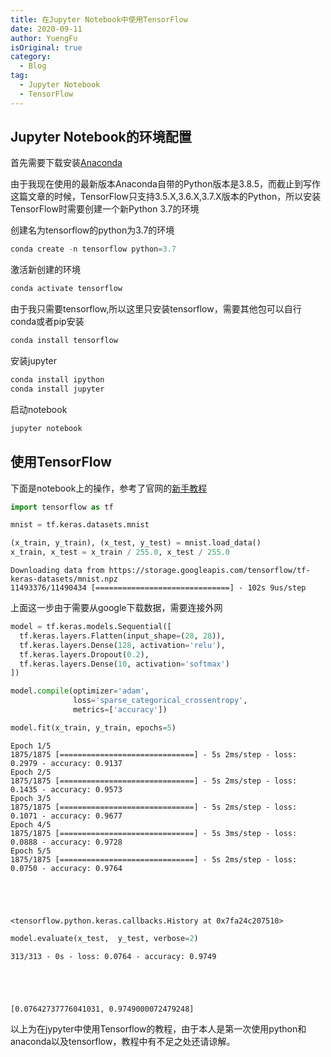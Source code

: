 ```yaml
---
title: 在Jupyter Notebook中使用TensorFlow
date: 2020-09-11
author: YuengFu
isOriginal: true
category:
  - Blog
tag:
  - Jupyter Notebook
  - TensorFlow
---
```

## Jupyter Notebook的环境配置

首先需要下载安装[Anaconda](https://www.anaconda.com/products/individual)

由于我现在使用的最新版本Anaconda自带的Python版本是3.8.5，而截止到写作这篇文章的时候，TensorFlow只支持3.5.X,3.6.X,3.7.X版本的Python，所以安装TensorFlow时需要创建一个新Python 3.7的环境

创建名为tensorflow的python为3.7的环境
``` powershell
conda create -n tensorflow python=3.7
```
激活新创建的环境
``` powershell
conda activate tensorflow
```

由于我只需要tensorflow,所以这里只安装tensorflow，需要其他包可以自行conda或者pip安装
``` powershell
conda install tensorflow
```

安装jupyter
``` powershell
conda install ipython
conda install jupyter
```

启动notebook
``` powershell
jupyter notebook
```

## 使用TensorFlow

下面是notebook上的操作，参考了官网的[新手教程](https://tensorflow.google.cn/tutorials/quickstart/beginner?hl=zh-cn)


```python
import tensorflow as tf
```


```python
mnist = tf.keras.datasets.mnist
```


```python
(x_train, y_train), (x_test, y_test) = mnist.load_data()
x_train, x_test = x_train / 255.0, x_test / 255.0
```

    Downloading data from https://storage.googleapis.com/tensorflow/tf-keras-datasets/mnist.npz
    11493376/11490434 [==============================] - 102s 9us/step


上面这一步由于需要从google下载数据，需要连接外网


```python
model = tf.keras.models.Sequential([
  tf.keras.layers.Flatten(input_shape=(28, 28)),
  tf.keras.layers.Dense(128, activation='relu'),
  tf.keras.layers.Dropout(0.2),
  tf.keras.layers.Dense(10, activation='softmax')
])
```


```python
model.compile(optimizer='adam',
              loss='sparse_categorical_crossentropy',
              metrics=['accuracy'])
```


```python
model.fit(x_train, y_train, epochs=5)
```

    Epoch 1/5
    1875/1875 [==============================] - 5s 2ms/step - loss: 0.2979 - accuracy: 0.9137
    Epoch 2/5
    1875/1875 [==============================] - 5s 2ms/step - loss: 0.1435 - accuracy: 0.9573
    Epoch 3/5
    1875/1875 [==============================] - 5s 2ms/step - loss: 0.1071 - accuracy: 0.9677
    Epoch 4/5
    1875/1875 [==============================] - 5s 3ms/step - loss: 0.0888 - accuracy: 0.9728
    Epoch 5/5
    1875/1875 [==============================] - 5s 2ms/step - loss: 0.0750 - accuracy: 0.9764





    <tensorflow.python.keras.callbacks.History at 0x7fa24c207510>




```python
model.evaluate(x_test,  y_test, verbose=2)
```

    313/313 - 0s - loss: 0.0764 - accuracy: 0.9749





    [0.07642737776041031, 0.9749000072479248]



以上为在jypyter中使用Tensorflow的教程，由于本人是第一次使用python和anaconda以及tensorflow，教程中有不足之处还请谅解。
